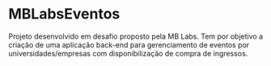 # MBLabsEventos
Projeto desenvolvido em desafio proposto pela MB Labs. Tem por objetivo a criação de uma aplicação back-end para gerenciamento de eventos por universidades/empresas com disponibilização de compra de ingressos.
